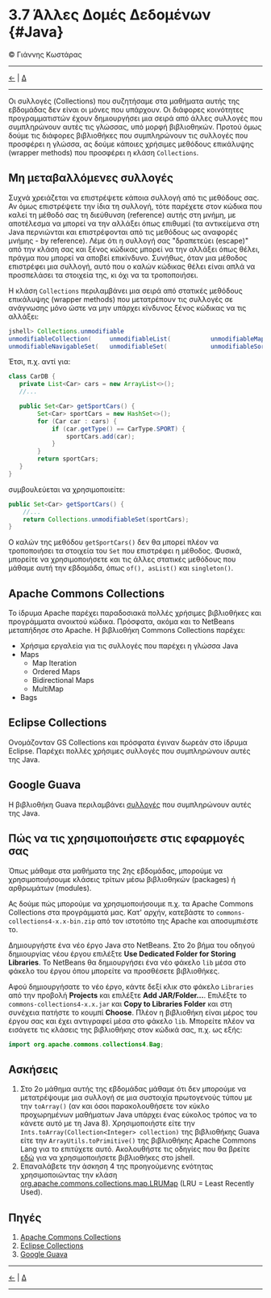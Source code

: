 # 3.7 Άλλες Δομές Δεδομένων {#Java} 
© Γιάννης Κωστάρας

---

[<-](../3.6-Maps/README.md) | [Δ](../../README.md) 
 
---

Οι συλλογές (Collections) που συζητήσαμε στα μαθήματα αυτής της εβδομάδας δεν είναι οι μόνες που υπάρχουν. Οι διάφορες κοινότητες προγραμματιστών έχουν δημιουργήσει μια σειρά από άλλες συλλογές που συμπληρώνουν αυτές τις γλώσσας, υπό μορφή βιβλιοθηκών. Προτού όμως δούμε τις διάφορες βιβλιοθήκες που συμπληρώνουν τις συλλογές που προσφέρει η γλώσσα, ας δούμε κάποιες χρήσιμες μεθόδους επικάλυψης (wrapper methods) που προσφέρει η κλάση ```Collections```.

## Μη μεταβαλλόμενες συλλογές
Συχνά χρειάζεται να επιστρέψετε κάποια συλλογή από τις μεθόδους σας. Αν όμως επιστρέψετε την ίδια τη συλλογή, τότε παρέχετε στον κώδικα που καλεί τη μέθοδό σας τη διεύθυνση (reference) αυτής στη μνήμη, με αποτέλεσμα να μπορεί να την αλλάξει όπως επιθυμεί (τα αντικείμενα στη Java περνιώνται και επιστρέφονται από τις μεθόδους ως αναφορές μνήμης - by reference). Λέμε ότι η συλλογή σας "δραπετεύει (escape)" από την κλάση σας και ξένος κώδικας μπορεί να την αλλάξει όπως θέλει, πράγμα που μπορεί να αποβεί επικίνδυνο. Συνήθως, όταν μια μέθοδος επιστρέφει μια συλλογή, αυτό που ο καλών κώδικας θέλει είναι απλά να προσπελάσει τα στοιχεία της, κι όχι να τα τροποποιήσει. 

Η κλάση ```Collections``` περιλαμβάνει μια σειρά από στατικές μεθόδους επικάλυψης (wrapper methods) που μετατρέπουν τις συλλογές σε ανάγνωσης μόνο ώστε να μην υπάρχει κίνδυνος ξένος κώδικας να τις αλλάξει:

```java
jshell> Collections.unmodifiable
unmodifiableCollection(     unmodifiableList(           unmodifiableMap(            unmodifiableNavigableMap(   
unmodifiableNavigableSet(   unmodifiableSet(            unmodifiableSortedMap(      unmodifiableSortedSet(    
``` 

Έτσι, π.χ. αντί για:

```java
class CarDB {
   private List<Car> cars = new ArrayList<>();
   //...

   public Set<Car> getSportCars() {
   		Set<Car> sportCars = new HashSet<>();
		for (Car car : cars) {
			if (car.getType() == CarType.SPORT) {
				sportCars.add(car);
			}
		}
   	 	return sportCars;
   }
}
```
συμβουλεύεται να χρησιμοποιείτε:

```java
public Set<Car> getSportCars() {
	//...
	return Collections.unmodifiableSet(sportCars);
}
```
Ο καλών της μεθόδου ```getSportCars()``` δεν θα μπορεί πλέον να τροποποιήσει τα στοιχεία του ```Set``` που επιστρέφει η μέθοδος. Φυσικά, μπορείτε να χρησιμοποιήσετε και τις άλλες στατικές μεθόδους που μάθαμε αυτή την εβδομάδα, όπως ```of(), asList()``` και ```singleton()```.

## Apache Commons Collections
Το ίδρυμα Apache παρέχει παραδοσιακά πολλές χρήσιμες βιβλιοθήκες και προγράμματα ανοικτού κώδικα. Πρόσφατα, ακόμα και το NetBeans μεταπήδησε στο Apache. Η βιβλιοθήκη Commons Collections παρέχει:

* Χρήσιμα εργαλεία για τις συλλογές που παρέχει η γλώσσα Java
* Maps
   * Map Iteration
   * Ordered Maps
   * Bidirectional Maps
   * MultiMap
* Bags 

## Eclipse Collections
Ονομάζονταν GS Collections και πρόσφατα έγιναν δωρεάν στο ίδρυμα Eclipse. Παρέχει πολλές χρήσιμες συλλογές που συμπληρώνουν αυτές της Java.

## Google Guava
Η βιβλιοθήκη Guava περιλαμβάνει [συλλογές](https://github.com/google/guava/wiki/CollectionUtilitiesExplained) που συμπληρώνουν αυτές της Java.

## Πώς να τις χρησιμοποιήσετε στις εφαρμογές σας
Όπως μάθαμε στα μαθήματα της 2ης εβδομάδας, μπορούμε να χρησιμοποιήσουμε κλάσεις τρίτων μέσω βιβλιοθηκών (packages) ή αρθρωμάτων (modules).

Ας δούμε πώς μπορούμε να χρησιμοποιήσουμε π.χ. τα Apache Commons Collections στα προγράμματά μας. Κατ' αρχήν, κατεβάστε το ```commons-collections4-x.x-bin.zip``` από τον ιστοτόπο της Apache και αποσυμπιέστε το.

Δημιουργήστε ένα νέο έργο Java στο NetBeans. Στο 2ο βήμα του οδηγού δημιουργίας νέου έργου επιλέξτε **Use Dedicated Folder for Storing Libraries**. Το NetBeans θα δημιουργήσει ένα νέο φάκελο ```lib``` μέσα στο φάκελο του έργου όπου μπορείτε να προσθέσετε βιβλιοθήκες. 

Αφού δημιουργήσατε το νέο έργο, κάντε δεξί κλικ στο φάκελο ```Libraries``` από την προβολή **Projects** και επιλέξτε **Add JAR/Folder...**. Επιλέξτε το ```commons-collections4-x.x.jar``` και **Copy to Libraries Folder** και στη συνέχεια πατήστε το κουμπί **Choose**. Πλέον η βιβλιοθήκη είναι μέρος του έργου σας και έχει αντιγραφεί μέσα στο φάκελο ```lib```. Μπορείτε πλέον να εισάγετε τις κλάσεις της βιβλιοθήκης στον κώδικά σας, π.χ. ως εξής:
```java
import org.apache.commons.collections4.Bag;
```
## Ασκήσεις
1. Στο 2ο μάθημα αυτής της εβδομάδας μάθαμε ότι δεν μπορούμε να μετατρέψουμε μια συλλογή σε μια συστοιχία πρωτογενούς τύπου με την ```toArray()``` (αν και όσοι παρακολουθήσετε τον κύκλο προχωρημένων μαθήματων Java υπάρχει ένας εύκολος τρόπος να το κάνετε αυτό με τη Java 8). Χρησιμοποιήστε είτε την ```Ints.toArray(Collection<Integer> collection)``` της βιβλιοθήκης Guava είτε την ```ArrayUtils.toPrimitive()``` της βιβλιοθήκης Apache Commons Lang για το επιτύχετε αυτό. 
	Ακολουθήστε τις οδηγίες που θα βρείτε [εδώ](https://stackoverflow.com/questions/43111018/how-to-import-external-libraries-in-jshell-java-9) για να χρησιμοποιήσετε βιβλιοθήκες στο jshell.
2. Επαναλάβετε την άσκηση 4 της προηγούμενης ενότητας χρησιμοποιώντας την κλάση [org.apache.commons.collections.map.LRUMap](https://commons.apache.org/proper/commons-collections/apidocs/org/apache/commons/collections4/map/LRUMap.html) (LRU = Least Recently Used). 

## Πηγές
1. [Apache Commons Collections](http://commons.apache.org/proper/commons-collections/)
1. [Eclipse Collections](https://www.eclipse.org/collections/)
1. [Google Guava](https://github.com/google/guava)

---

[<-](../3.5-Queues/README.md) | [Δ](../../README.md) 

---